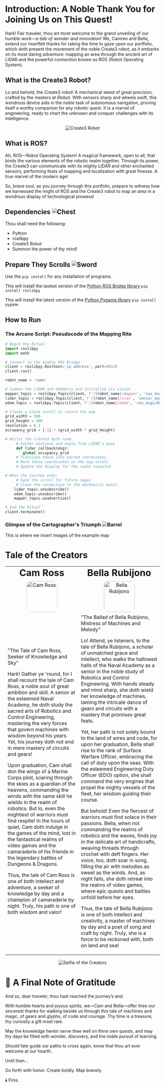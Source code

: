 # Introduction: A Noble Thank You for Joining Us on This Quest!

Hark! Fair traveler, thou art most welcome to the grand unveiling of our humble work—*a tale of wonder and innovation*! We, Camren and Bella, extend our heartfelt thanks for taking the time to gaze upon our portfolio, which doth present the movement of the noble Create3 robot, as it embarks on its most daring adventure: mapping an area through the ancient art of LIDAR and the powerful connection known as ROS (Robot Operating System).

## What is the Create3 Robot?
Lo and behold, the Create3 robot! A mechanical steed of great precision, crafted by the masters at iRobot. With sensors sharp and wheels swift, this wondrous device aids in the noble task of autonomous navigation, proving itself a worthy companion for any robotic quest. It is a marvel of engineering, ready to chart the unknown and conquer challenges with its intelligence.

<div style="text-align: center;">
  <img src="images/create3.png" alt="Create3 Robot" style="max-width: 100%; height: auto;" />
</div>



## What is ROS?
Ah, ROS—Robot Operating System! A magical framework, open to all, that binds the various elements of the robotic realm together. Through its power, the Create3 can communicate with its mighty LIDAR and other enchanted sensors, performing feats of mapping and localization with great finesse. A true marvel of the modern age!

So, brave soul, as you journey through this portfolio, prepare to witness how we harnessed the might of ROS and the Create3 robot to map an area in a wondrous display of technological prowess!

## Dependencies ![Chest](images/chest.png)
Thou shall need the following:
- Python
- roslibpy
- Create3 Robot
- Summon the power of thy mind! 

## Prepare They Scrolls ![Sword](images/sword.png)
Use the `pip install` for any installation of programs.

This will install the lastest version of the [Python ROS Bridge library](https://pypi.org/project/roslibpy/)
`pip install roslibpy`

This will install the latest version of the [Python Pygame library](https://pypi.org/project/pygame/)
`pip install pygame`

## How to Run
### The Arcane Script: Pseudocode of the Mapping Rite
```python
# Begin the Ritual
import roslibpy
import math

# Connect to the mighty ROS Bridge
client = roslibpy.Ros(host='ip address', port=9012)
client.run()

robot_name = 'name'

# Summon the LIDAR and Odometry and initialize its vision
mapper_topic = roslibpy.Topic(client, f'/{robot_name}/mapper', 'nav_msgs/OccupancyGrid')
lidar_topic = roslibpy.Topic(client, f'/{robot_name}/scan', 'sensor_msgs/LaserScan')
odom_topic = roslibpy.Topic(client, f'/{robot_name}/odom', 'nav_msgs/Odometry')

# Create a blank scroll to record the map
grid_width = 500
grid_height = 500
resolution = 0.1
occupancy_grid = [-1] * (grid_width * grid_height)

# Whilst the Create3 doth roam:
     # Gather distance and angle from LIDAR's gaze
     def lidar_callback(msg):
        global occupancy_grid
     # Translate these into sacred coordinates
     # Mark these coordinates on the map-scroll
     # Update the display for the realm revealed

# When the journey ends:
     # Save the scroll for future sages
     # Close the connection to the mechanical beast
    lidar_topic.unsubscribe()
    odom_topic.unsubscribe()
    mapper_topic.unadvertise()

# End the Ritual
client.terminate()

```
### Glimpse of the Cartographer's Triumph ![Barrel](images/barrel.png)
This is where we insert images of the example map

# Tale of the Creators
<table border="0">
 <td style="text-align: center;">
      <b style="font-size:30px">Cam Ross</b><br />
      <img src="images/cam.png" alt="Cam Ross" style="width:100px; border-radius: 12px; margin-top: 10px;"/>
    </td>
    <td style="text-align: center;">
      <b style="font-size:30px">Bella Rubijono</b><br />
      <img src="images/bella.png" alt="Bella Rubijono" style="width:100px; border-radius: 12px; margin-top: 10px;"/>
    </td>
 <tr>
    <td class = "parchment-text">"The Tale of Cam Ross, Seeker of Knowledge and Sky"

Hark! Gather ye 'round, for I shall recount the tale of Cam Ross, a noble soul of great ambition and skill. A senior at the esteemed Naval Academy, he doth study the sacred arts of Robotics and Control Engineering, mastering the very forces that govern machines with wisdom beyond his years. Yet, his journey doth not end in mere mastery of circuits and gears!

Upon graduation, Cam shall don the wings of a Marine Corps pilot, soaring through the skies as a guardian of the heavens, commanding the winds with the same skill he wields in the realm of robotics. But lo, even the mightiest of warriors must find respite! In the hours of quiet, Cam doth indulge in the games of the mind, lost in the fantastical realms of video games and the camaraderie of his friends in the legendary battles of Dungeons & Dragons.

Thus, the tale of Cam Ross is one of both intellect and adventure, a seeker of knowledge by day and a champion of camaraderie by night. Truly, his path is one of both wisdom and valor!</td>
    <td class = "parchment-text">"The Ballad of Bella Rubijono, Mistress of Machines and Melody"

Lo! Attend, ye listeners, to the tale of Bella Rubijono, a scholar of unmatched grace and intellect, who walks the hallowed halls of the Naval Academy as a senior in the noble study of Robotics and Control Engineering. With hands steady and mind sharp, she doth wield her knowledge of machines, taming the intricate dance of gears and circuits with a mastery that promises great feats.

Yet, her path is not solely bound to the land of wires and code, for upon her graduation, Bella shall rise to the rank of Surface Warfare Officer, embracing the call of duty upon the seas. With the esteemed Engineering Duty Officer (EDO) option, she shall command the very engines that propel the mighty vessels of the fleet, her wisdom guiding their course.

But behold! Even the fiercest of warriors must find solace in their passions. Bella, when not commanding the realms of robotics and the waves, finds joy in the delicate art of handicrafts, weaving threads through crochet with deft fingers. Her voice, too, doth soar in song, filling the air with melodies as sweet as the winds. And, as night falls, she doth retreat into the realms of video games, where epic quests and battles unfold before her eyes.

Thus, the tale of Bella Rubijono is one of both intellect and creativity, a master of machines by day and a poet of song and craft by night. Truly, she is a force to be reckoned with, both on land and sea!</td>
 </tr>
</table>

<div style="text-align: center;">
  <img src="images/CamRubi.png" alt="Selfie of the Creators" style="max-width: 100%; height: auto;" />
</div>


# 🎻 A Final Note of Gratitude
And so, dear traveler, thou hast reached the journey’s end.

With humble hearts and joyous spirits, we—Cam and Bella—offer thee our sincerest thanks for walking beside us through this tale of machines and magic, of gears and glyphs, of code and courage. Thy time is a treasure, thy curiosity a gift most rare.

May the knowledge herein serve thee well on thine own quests, and may thy days be filled with wonder, discovery, and the noble pursuit of learning.

Should fate guide our paths to cross again, know that thou art ever welcome at our hearth.

Until then…

Go forth with honor. Create boldly. Map bravely.

🕯️ Finis.